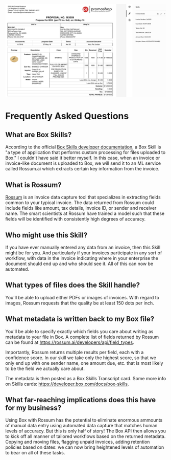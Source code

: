 ![Rossum Custom Skill](./sample_invoice.png)

# Frequently Asked Questions

## What are Box Skills?
According to the official [Box Skills developer documentation](https://developer.box.com/docs/box-skills), a Box Skill is "a type of application that performs custom processing for files uploaded to Box." I couldn't have said it better myself. In this case, when an invoice or invoice-like document is uploaded to Box, we will send it to an ML service called Rossum.ai which extracts certain key information from the invoice.

## What is Rossum?
[Rossum](https://rossum.ai/developers) is an invoice data capture tool that specializes in extracting fields common to your typical invoice. The data returned from Rossum could include fields like amount, tax details, invoice ID, or sender and receiver name. The smart scientists at Rossum have trained a model such that these fields will be identified with consistently high degrees of accuracy.

## Who might use this Skill?
If you have ever manually entered any data from an invoice, then this Skill might be for you. And particularly if your invoices participate in any sort of workflow, with data in the invoice indicating where in your enterprise the document should end up and who should see it. All of this can now be automated.

## What types of files does the Skill handle?
You'll be able to upload either PDFs or images of invoices. With regard to images, Rossum requests that the quality be at least 150 dots per inch. 

## What metadata is written back to my Box file?
You'll be able to specify exactly which fields you care about writing as metadata to your file in Box. A complete list of fields returned by Rossum can be found at https://rossum.ai/developers/api/field_types.

Importantly, Rossum returns multiple results per field, each with a confidence score. In our skill we take only the highest score, so that we only end up with one sender name, one amount due, etc. that is most likely to be the field we actually care about.

The metadata is then posted as a Box Skills Transcript card. Some more info on Skills cards: https://developer.box.com/docs/box-skills.

## What far-reaching implications does this have for my business?
Using Box with Rossum has the potential to eliminate enormous ammounts of manual data entry using automated data capture that matches human levels of accuracy. But this is only half of story! The Box API then allows you to kick off all manner of tailored workflows based on the returned metadata. Copying and moving files, flagging unpaid invoices, adding retention policies based on dates: we can now bring heightened levels of automation to bear on all of these tasks.